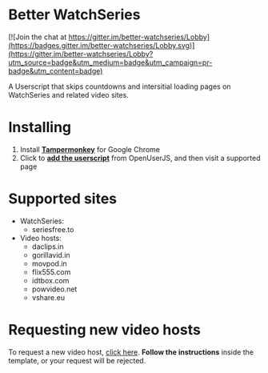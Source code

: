 # Better WatchSeries

[![Join the chat at https://gitter.im/better-watchseries/Lobby](https://badges.gitter.im/better-watchseries/Lobby.svg)](https://gitter.im/better-watchseries/Lobby?utm_source=badge&utm_medium=badge&utm_campaign=pr-badge&utm_content=badge)

A Userscript that skips countdowns and intersitial loading pages on WatchSeries and related video sites.

# Installing

1. Install **[Tampermonkey](https://chrome.google.com/webstore/detail/dhdgffkkebhmkfjojejmpbldmpobfkfo)** for Google Chrome
1. Click to **[add the userscript](https://openuserjs.org/install/andrewjmetzger/Better_WatchSeries.user.js)** from OpenUserJS, and then visit a supported page

# Supported sites

- WatchSeries:
    - seriesfree.to
- Video hosts:
    - daclips.in
    - gorillavid.in
    - movpod.in
    - flix555.com
    - idtbox.com
    - powvideo.net
    - vshare.eu

# Requesting new video hosts

To request a new video host, [click here](https://github.com/andrewjmetzger/better-watchseries/issues/new?template=host_request.md&title=[Host%20Request]%20example.com). **Follow the instructions** inside the template, or your request will be rejected.
